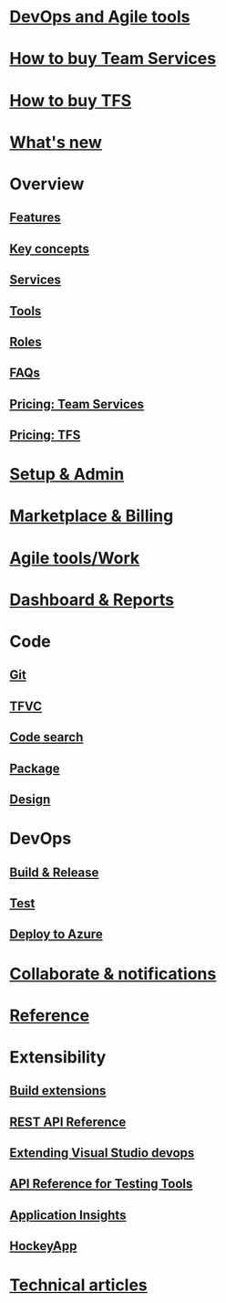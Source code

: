 # [DevOps and Agile tools](devops-alm-overview.md)
# [How to buy Team Services](/docs/setup-admin/team-services/buy-basic-access-add-team-services-users)  
# [How to buy TFS](https://www.visualstudio.com/team-services/tfs-pricing/)
# [What's new](whats-new.md)  
# Overview
## [Features](alm-devops-features.md)
## [Key concepts](concepts.md)
## [Services](services.md)
## [Tools](tools.md)
## [Roles](roles.md)  
## [FAQs](faqs.md)
## [Pricing: Team Services](https://www.visualstudio.com/team-services/pricing/)
## [Pricing: TFS](https://www.visualstudio.com/team-services/tfs-pricing/)
# [Setup & Admin](/docs/setup-admin/get-started)  
# [Marketplace & Billing](/docs/marketplace/overview)
# [Agile tools/Work](/docs/work/overview)
# [Dashboard & Reports](/docs/report/overview)
# Code
## [Git](/docs/git/overview)
## [TFVC](/docs/tfvc/overview)
## [Code search](/docs/search/overview)
## [Package](/docs/package/overview)
## [Design](https://msdn.microsoft.com/library/57b85fsc.aspx)

# DevOps
## [Build & Release](/docs/build/overview)
## [Test](/docs/test/overview)
## [Deploy to Azure](/docs/build/apps/index#deploy-to-azure)
# [Collaborate & notifications](/docs/collaborate/overview)  

# [Reference](/docs/reference/overview)
# Extensibility
## [Build extensions](/docs/integrate/extensions/overview#extensions)
## [REST API Reference](/docs/integrate/api/overview)
## [Extending Visual Studio devops](https://msdn.microsoft.com/library/dd470570.aspx)
## [API Reference for Testing Tools](https://msdn.microsoft.com/library/dd465178.aspx)
## [Application Insights](https://azure.microsoft.com/documentation/services/application-insights)
## [HockeyApp](marketplace/get-hockeyapp.md)

# [Technical articles](http://visualstudio.com/articles/overview)


